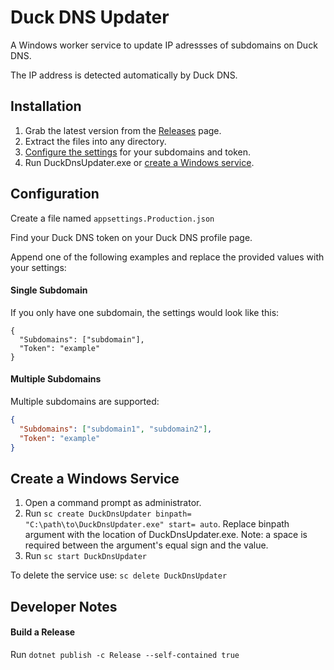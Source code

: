 # Duck DNS Updater
A Windows worker service to update IP adressses of subdomains on Duck DNS.

The IP address is detected automatically by Duck DNS.

## Installation
1. Grab the latest version from the [Releases](https://github.com/austins/DuckDnsUpdater/releases) page.
2. Extract the files into any directory.
3. [Configure the settings](#configuration) for your subdomains and token.
4. Run DuckDnsUpdater.exe or [create a Windows service](#create-a-windows-service).

## Configuration
Create a file named `appsettings.Production.json`

Find your Duck DNS token on your Duck DNS profile page.

Append one of the following examples and replace the provided values with your settings:

#### Single Subdomain
If you only have one subdomain, the settings would look like this:
```
{
  "Subdomains": ["subdomain"],
  "Token": "example"
}
```

#### Multiple Subdomains
Multiple subdomains are supported:
```json
{
  "Subdomains": ["subdomain1", "subdomain2"],
  "Token": "example"
}
```

## Create a Windows Service
1. Open a command prompt as administrator.
2. Run `sc create DuckDnsUpdater binpath= "C:\path\to\DuckDnsUpdater.exe" start= auto`. Replace binpath argument with the location of DuckDnsUpdater.exe. Note: a space is required between the argument's equal sign and the value.
3. Run `sc start DuckDnsUpdater`

To delete the service use: `sc delete DuckDnsUpdater`

## Developer Notes
#### Build a Release
Run `dotnet publish -c Release --self-contained true`
